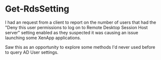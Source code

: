 # Get-RdsSetting

I had an request from a client to report on the number of users that had the 
"Deny this user permissions to log on to Remote Desktop Session Host server" setting
enabled as they suspected it was causing an issue launching some XenApp applications.

Saw this as an opportunity to explore some methods I'd never used before to query AD User 
settings.
